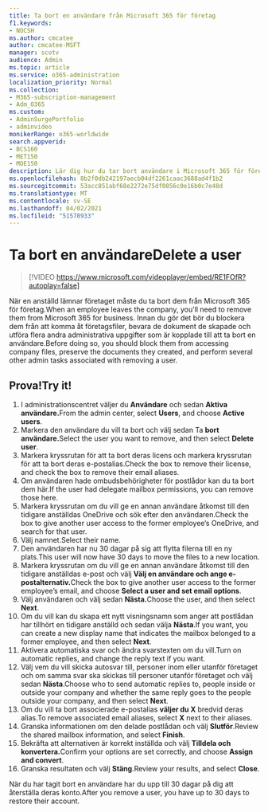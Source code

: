 ```yaml
---
title: Ta bort en användare från Microsoft 365 för företag
f1.keywords:
- NOCSH
ms.author: cmcatee
author: cmcatee-MSFT
manager: scotv
audience: Admin
ms.topic: article
ms.service: o365-administration
localization_priority: Normal
ms.collection:
- M365-subscription-management
- Adm_O365
ms.custom:
- AdminSurgePortfolio
- adminvideo
monikerRange: o365-worldwide
search.appverid:
- BCS160
- MET150
- MOE150
description: Lär dig hur du tar bort användare i Microsoft 365 för företag.
ms.openlocfilehash: 8b2f0db242197aecb04df2261caac3688ad4f1b2
ms.sourcegitcommit: 53acc851abf68e2272e75df0856c0e16b0c7e48d
ms.translationtype: MT
ms.contentlocale: sv-SE
ms.lasthandoff: 04/02/2021
ms.locfileid: "51578933"
---
```

# <a name="delete-a-user"></a><span data-ttu-id="8a577-103">Ta bort en användare</span><span class="sxs-lookup"><span data-stu-id="8a577-103">Delete a user</span></span>

> [!VIDEO https://www.microsoft.com/videoplayer/embed/RE1FOfR?autoplay=false]

<span data-ttu-id="8a577-104">När en anställd lämnar företaget måste du ta bort dem från Microsoft 365 för företag.</span><span class="sxs-lookup"><span data-stu-id="8a577-104">When an employee leaves the company, you'll need to remove them from Microsoft 365 for business.</span></span> <span data-ttu-id="8a577-105">Innan du gör det bör du blockera dem från att komma åt företagsfiler, bevara de dokument de skapade och utföra flera andra administrativa uppgifter som är kopplade till att ta bort en användare.</span><span class="sxs-lookup"><span data-stu-id="8a577-105">Before doing so, you should block them from accessing company files, preserve the documents they created, and perform several other admin tasks associated with removing a user.</span></span>

## <a name="try-it"></a><span data-ttu-id="8a577-106">Prova!</span><span class="sxs-lookup"><span data-stu-id="8a577-106">Try it!</span></span>

1. <span data-ttu-id="8a577-107">I administrationscentret väljer du **Användare** och sedan **Aktiva användare.**</span><span class="sxs-lookup"><span data-stu-id="8a577-107">From the admin center, select **Users**, and choose **Active users**.</span></span>
1. <span data-ttu-id="8a577-108">Markera den användare du vill ta bort och välj sedan Ta **bort användare.**</span><span class="sxs-lookup"><span data-stu-id="8a577-108">Select the user you want to remove, and then select **Delete user**.</span></span>
1. <span data-ttu-id="8a577-109">Markera kryssrutan för att ta bort deras licens och markera kryssrutan för att ta bort deras e-postalias.</span><span class="sxs-lookup"><span data-stu-id="8a577-109">Check the box to remove their license, and check the box to remove their email aliases.</span></span>
1. <span data-ttu-id="8a577-110">Om användaren hade ombudsbehörigheter för postlådor kan du ta bort dem här.</span><span class="sxs-lookup"><span data-stu-id="8a577-110">If the user had delegate mailbox permissions, you can remove those here.</span></span>
1. <span data-ttu-id="8a577-111">Markera kryssrutan om du vill ge en annan användare åtkomst till den tidigare anställdas OneDrive och sök efter den användaren.</span><span class="sxs-lookup"><span data-stu-id="8a577-111">Check the box to give another user access to the former employee’s OneDrive, and search for that user.</span></span>
1. <span data-ttu-id="8a577-112">Välj namnet.</span><span class="sxs-lookup"><span data-stu-id="8a577-112">Select their name.</span></span>
1. <span data-ttu-id="8a577-113">Den användaren har nu 30 dagar på sig att flytta filerna till en ny plats.</span><span class="sxs-lookup"><span data-stu-id="8a577-113">This user will now have 30 days to move the files to a new location.</span></span>
1. <span data-ttu-id="8a577-114">Markera kryssrutan om du vill ge en annan användare åtkomst till den tidigare anställdas e-post och välj **Välj en användare och ange e-postalternativ.**</span><span class="sxs-lookup"><span data-stu-id="8a577-114">Check the box to give another user access to the former employee’s email, and choose **Select a user and set email options**.</span></span>
1. <span data-ttu-id="8a577-115">Välj användaren och välj sedan **Nästa.**</span><span class="sxs-lookup"><span data-stu-id="8a577-115">Choose the user, and then select **Next**.</span></span>
1. <span data-ttu-id="8a577-116">Om du vill kan du skapa ett nytt visningsnamn som anger att postlådan har tillhört en tidigare anställd och sedan välja **Nästa**.</span><span class="sxs-lookup"><span data-stu-id="8a577-116">If you want, you can create a new display name that indicates the mailbox belonged to a former employee, and then select **Next**.</span></span>
1. <span data-ttu-id="8a577-117">Aktivera automatiska svar och ändra svarstexten om du vill.</span><span class="sxs-lookup"><span data-stu-id="8a577-117">Turn on automatic replies, and change the reply text if you want.</span></span>
1. <span data-ttu-id="8a577-118">Välj vem du vill skicka autosvar till, personer inom eller utanför företaget och om samma svar ska skickas till personer utanför företaget och välj sedan **Nästa**.</span><span class="sxs-lookup"><span data-stu-id="8a577-118">Choose who to send automatic replies to, people inside or outside your company and whether the same reply goes to the people outside your company, and then select **Next**.</span></span>
1. <span data-ttu-id="8a577-119">Om du vill ta bort associerade e-postalias **väljer du X** bredvid deras alias.</span><span class="sxs-lookup"><span data-stu-id="8a577-119">To remove associated email aliases, select **X** next to their aliases.</span></span>
1. <span data-ttu-id="8a577-120">Granska informationen om den delade postlådan och välj **Slutför**.</span><span class="sxs-lookup"><span data-stu-id="8a577-120">Review the shared mailbox information, and select **Finish**.</span></span>
1. <span data-ttu-id="8a577-121">Bekräfta att alternativen är korrekt inställda och välj **Tilldela och konvertera.**</span><span class="sxs-lookup"><span data-stu-id="8a577-121">Confirm your options are set correctly, and choose **Assign and convert**.</span></span>
1. <span data-ttu-id="8a577-122">Granska resultaten och välj **Stäng**.</span><span class="sxs-lookup"><span data-stu-id="8a577-122">Review your results, and select **Close**.</span></span>

<span data-ttu-id="8a577-123">När du har tagit bort en användare har du upp till 30 dagar på dig att återställa deras konto.</span><span class="sxs-lookup"><span data-stu-id="8a577-123">After you remove a user, you have up to 30 days to restore their account.</span></span>
